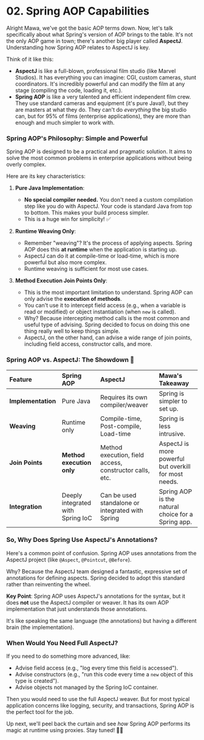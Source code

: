 # 02. Spring AOP Capabilities

Alright Mawa, we've got the basic AOP terms down. Now, let's talk specifically about what Spring's version of AOP brings to the table. It's not the only AOP game in town; there's another big player called **AspectJ**. Understanding how Spring AOP relates to AspectJ is key.

Think of it like this:
*   **AspectJ** is like a full-blown, professional film studio (like Marvel Studios). It has everything you can imagine: CGI, custom cameras, stunt coordinators. It's incredibly powerful and can modify the film at any stage (compiling the code, loading it, etc.).
*   **Spring AOP** is like a very talented and efficient independent film crew. They use standard cameras and equipment (it's pure Java!), but they are masters at what they do. They can't do *everything* the big studio can, but for 95% of films (enterprise applications), they are more than enough and much simpler to work with.

### Spring AOP's Philosophy: Simple and Powerful

Spring AOP is designed to be a practical and pragmatic solution. It aims to solve the most common problems in enterprise applications without being overly complex.

Here are its key characteristics:

1.  **Pure Java Implementation**:
    *   **No special compiler needed.** You don't need a custom compilation step like you do with AspectJ. Your code is standard Java from top to bottom. This makes your build process simpler.
    *   This is a huge win for simplicity! ✅

2.  **Runtime Weaving Only**:
    *   Remember "weaving"? It's the process of applying aspects. Spring AOP does this **at runtime** when the application is starting up.
    *   AspectJ can do it at compile-time or load-time, which is more powerful but also more complex.
    *   Runtime weaving is sufficient for most use cases.

3.  **Method Execution Join Points Only**:
    *   This is the most important limitation to understand. Spring AOP can only advise the **execution of methods**.
    *   You can't use it to intercept field access (e.g., when a variable is read or modified) or object instantiation (when `new` is called).
    *   Why? Because intercepting method calls is the most common and useful type of advising. Spring decided to focus on doing this one thing really well to keep things simple.
    *   AspectJ, on the other hand, can advise a wide range of join points, including field access, constructor calls, and more.

### Spring AOP vs. AspectJ: The Showdown 🥊

| Feature | Spring AOP | AspectJ | Mawa's Takeaway |
| :--- | :--- | :--- | :--- |
| **Implementation** | Pure Java | Requires its own compiler/weaver | Spring is simpler to set up. |
| **Weaving** | Runtime only | Compile-time, Post-compile, Load-time | Spring is less intrusive. |
| **Join Points** | **Method execution only** | Method execution, field access, constructor calls, etc. | AspectJ is more powerful but overkill for most needs. |
| **Integration** | Deeply integrated with Spring IoC | Can be used standalone or integrated with Spring | Spring AOP is the natural choice for a Spring app. |

### So, Why Does Spring Use AspectJ's Annotations?

Here's a common point of confusion. Spring AOP uses annotations from the AspectJ project (like `@Aspect`, `@Pointcut`, `@Before`).

Why? Because the AspectJ team designed a fantastic, expressive set of annotations for defining aspects. Spring decided to adopt this standard rather than reinventing the wheel.

**Key Point**: Spring AOP uses AspectJ's annotations for the syntax, but it does **not** use the AspectJ compiler or weaver. It has its own AOP implementation that just understands those annotations.

It's like speaking the same language (the annotations) but having a different brain (the implementation).

### When Would You Need Full AspectJ?

If you need to do something more advanced, like:
*   Advise field access (e.g., "log every time this field is accessed").
*   Advise constructors (e.g., "run this code every time a `new` object of this type is created").
*   Advise objects not managed by the Spring IoC container.

Then you would need to use the full AspectJ weaver. But for most typical application concerns like logging, security, and transactions, Spring AOP is the perfect tool for the job.

Up next, we'll peel back the curtain and see *how* Spring AOP performs its magic at runtime using proxies. Stay tuned! 🕵️‍♂️
